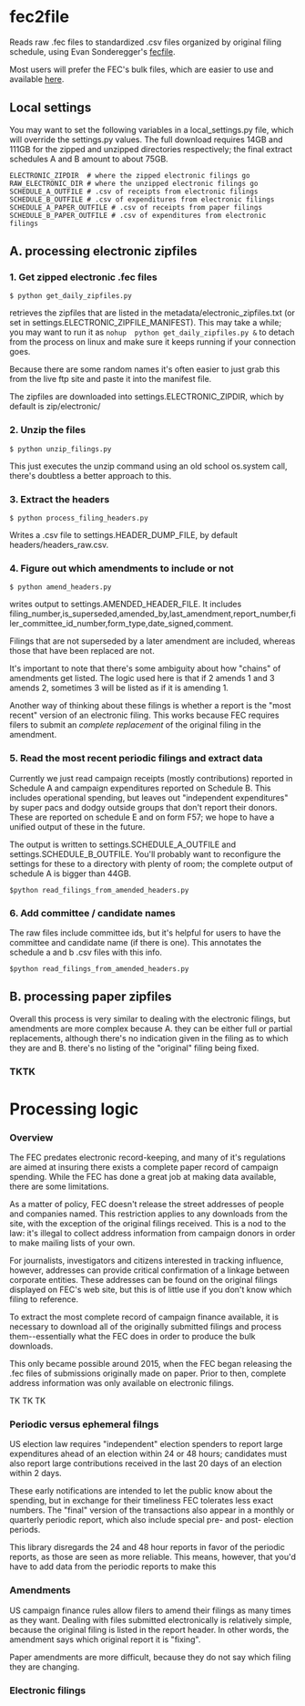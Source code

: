 # fec2file

Reads raw .fec files to standardized .csv files organized by original filing schedule, using Evan Sonderegger's [fecfile](https://github.com/esonderegger/fecfile). 

Most users will prefer the FEC's bulk files, which are easier to use and available [here](https://classic.fec.gov/finance/disclosure/ftp_download.shtml). 

## Local settings

You may want to set the following variables in a local\_settings.py file, which will override the settings.py values. The full download requires 14GB and 111GB for the zipped and unzipped directories respectively; the final extract schedules A and B amount to about 75GB. 

	ELECTRONIC_ZIPDIR  # where the zipped electronic filings go
	RAW_ELECTRONIC_DIR # where the unzipped electronic filings go
	SCHEDULE_A_OUTFILE # .csv of receipts from electronic filings
	SCHEDULE_B_OUTFILE # .csv of expenditures from electronic filings
	SCHEDULE_A_PAPER_OUTFILE # .csv of receipts from paper filings
	SCHEDULE_B_PAPER_OUTFILE # .csv of expenditures from electronic filings

## A. processing electronic zipfiles

### 1. Get zipped electronic .fec files 

`$ python get_daily_zipfiles.py`

retrieves the zipfiles that are listed in the metadata/electronic\_zipfiles.txt (or set in settings.ELECTRONIC\_ZIPFILE\_MANIFEST). This may take a while; you may want to run it as `nohup  python get_daily_zipfiles.py &` to detach from the process on linux and make sure it keeps running if your connection goes. 

Because there are some random names it's often easier to just grab this from the live ftp site and paste it into the manifest file. 

The zipfiles are downloaded into settings.ELECTRONIC\_ZIPDIR, which by default is zip/electronic/

### 2. Unzip the files

`$ python unzip_filings.py`

This just executes the unzip command using an old school os.system call, there's doubtless a better approach to this. 

### 3. Extract the headers

`$ python process_filing_headers.py`

Writes a .csv file to settings.HEADER\_DUMP\_FILE, by default headers/headers\_raw.csv. 

### 4. Figure out which amendments to include or not

`$ python amend_headers.py`



writes output to settings.AMENDED_HEADER_FILE. It includes  filing_number,is_superseded,amended_by,last_amendment,report_number,filer_committee_id_number,form_type,date_signed,comment. 

Filings that are not superseded by a later amendment are included, whereas those that have been replaced are not. 

It's important to note that there's some ambiguity about how "chains" of amendments get listed. The logic used here is that if 2 amends 1 and 3 amends 2, sometimes 3 will be listed as if it is amending 1. 

Another way of thinking about these filings is whether a report is the "most recent" version of an electronic filing. This works because FEC requires filers to submit an *complete replacement* of the original filing in the amendment. 


### 5. Read the most recent periodic filings and extract data

Currently we just read campaign receipts (mostly contributions) reported in Schedule A and campaign expenditures reported on Schedule B. This includes operational spending, but leaves out "independent expenditures" by super pacs and dodgy outside groups that don't report their donors. These are reported on schedule E and on form F57; we hope to have a unified output of these in the future. 

The output is written to settings.SCHEDULE_A_OUTFILE and settings.SCHEDULE_B_OUTFILE. You'll probably want to reconfigure the settings for these to a directory with plenty of room; the complete output of schedule A is bigger than 44GB. 

`$python read_filings_from_amended_headers.py`


### 6. Add committee / candidate names

The raw files include committee ids, but it's helpful for users to have the committee and candidate name (if there is one). This annotates the schedule a and b .csv files with this info.

`$python read_filings_from_amended_headers.py`



## B. processing paper zipfiles

Overall this process is very similar to dealing with the electronic filings, but amendments are more complex because A. they can be either full or partial replacements, although there's no indication given in the filing as to which they are and B. there's no listing of the "original" filing being fixed. 

### TKTK


# Processing logic

### Overview

The FEC predates electronic record-keeping, and many of it's regulations are aimed at insuring there exists a complete paper record of campaign spending. While the FEC has done a great job at making data available, there are some limitations. 

As a matter of policy, FEC doesn't release the street addresses of people and companies named. This restriction applies to any downloads from the site, with the exception of the original filings received. This is a nod to the law: it's illegal to collect address information from campaign donors in order to make mailing lists of your own. 

For journalists, investigators and citizens interested in tracking influence, however, addresses can provide critical confirmation of a linkage between corporate entities. These addresses can be found on the original filings displayed on FEC's web site, but this is of little use if you don't know which filing to reference. 

To extract the most complete record of campaign finance available, it is necessary to download all of the originally submitted filings and process them--essentially what the FEC does in order to produce the bulk downloads. 

This only became possible around 2015, when the FEC began releasing the .fec files of submissions originally made on paper. Prior to then, complete address information was only available on electronic filings. 

TK TK TK

### Periodic versus ephemeral filngs

US election law requires "independent" election spenders to report large expenditures ahead of an election within 24 or 48 hours; candidates must also report large contributions received in the last 20 days of an election within 2 days. 

These early notifications are intended to let the public know about the spending, but in exchange for their timeliness FEC tolerates less exact numbers. The "final" version of the transactions also appear in a monthly or quarterly periodic report, which also include special pre- and post- election periods. 

This library disregards the 24 and 48 hour reports in favor of the periodic reports, as those are seen as more reliable. This means, however, that you'd have to add data from the periodic reports to make this 

### Amendments

US campaign finance rules allow filers to amend their filings as many times as they want. Dealing with files submitted electronically is relatively simple, because the original filing is listed in the report header. In other words, the amendment says which original report it is "fixing". 

Paper amendments are more difficult, because they do not say which filing they are changing. 


### Electronic filings


